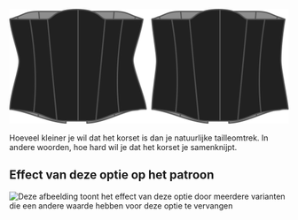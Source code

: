 ![De optie voor reductie taille bij Cathrin](./waistreduction.svg)

Hoeveel kleiner je wil dat het korset is dan je natuurlijke tailleomtrek. In andere woorden, hoe hard wil je dat het korset je samenknijpt.

## Effect van deze optie op het patroon

![Deze afbeelding toont het effect van deze optie door meerdere varianten die een andere waarde hebben voor deze optie te vervangen](cathrin\_waistreduction\_sample.svg "Effect van deze optie op het patroon")
